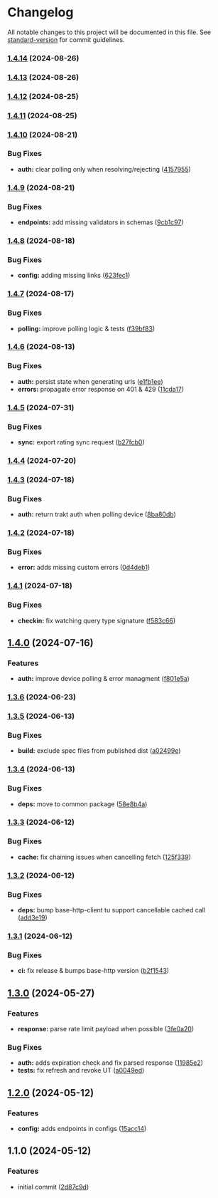 # Changelog

All notable changes to this project will be documented in this file. See [standard-version](https://github.com/conventional-changelog/standard-version) for commit guidelines.

### [1.4.14](https://github.com/dvcol/trakt-http-client/compare/v1.4.13...v1.4.14) (2024-08-26)

### [1.4.13](https://github.com/dvcol/trakt-http-client/compare/v1.4.12...v1.4.13) (2024-08-26)

### [1.4.12](https://github.com/dvcol/trakt-http-client/compare/v1.4.11...v1.4.12) (2024-08-25)

### [1.4.11](https://github.com/dvcol/trakt-http-client/compare/v1.4.10...v1.4.11) (2024-08-25)

### [1.4.10](https://github.com/dvcol/trakt-http-client/compare/v1.4.9...v1.4.10) (2024-08-21)


### Bug Fixes

* **auth:** clear polling only when resolving/rejecting ([4157955](https://github.com/dvcol/trakt-http-client/commit/4157955fe9c702d5010891224be97d4cc8f642ce))

### [1.4.9](https://github.com/dvcol/trakt-http-client/compare/v1.4.8...v1.4.9) (2024-08-21)


### Bug Fixes

* **endpoints:** add missing validators in schemas ([9cb1c97](https://github.com/dvcol/trakt-http-client/commit/9cb1c97bc8cfc1b8e3c7300bd5c57aecefa4056a))

### [1.4.8](https://github.com/dvcol/trakt-http-client/compare/v1.4.7...v1.4.8) (2024-08-18)


### Bug Fixes

* **config:** adding missing links ([623fec1](https://github.com/dvcol/trakt-http-client/commit/623fec171ee337e564cb26df33d06af0c753aa37))

### [1.4.7](https://github.com/dvcol/trakt-http-client/compare/v1.4.6...v1.4.7) (2024-08-17)


### Bug Fixes

* **polling:** improve polling logic & tests ([f39bf83](https://github.com/dvcol/trakt-http-client/commit/f39bf83d5282898a45c375f7d17babf58cf929d4))

### [1.4.6](https://github.com/dvcol/trakt-http-client/compare/v1.4.5...v1.4.6) (2024-08-13)


### Bug Fixes

* **auth:** persist state when generating urls ([e1fb1ee](https://github.com/dvcol/trakt-http-client/commit/e1fb1eea04d1fec783792d094f57c79a6a1346d1))
* **errors:** propagate error response on 401 & 429 ([11cda17](https://github.com/dvcol/trakt-http-client/commit/11cda17330493452ad8f8290adff0c5e998a0315))

### [1.4.5](https://github.com/dvcol/trakt-http-client/compare/v1.4.4...v1.4.5) (2024-07-31)


### Bug Fixes

* **sync:** export rating sync request ([b27fcb0](https://github.com/dvcol/trakt-http-client/commit/b27fcb04bff0bbf2540ceec7d8201545cfa2a81b))

### [1.4.4](https://github.com/dvcol/trakt-http-client/compare/v1.4.3...v1.4.4) (2024-07-20)

### [1.4.3](https://github.com/dvcol/trakt-http-client/compare/v1.4.2...v1.4.3) (2024-07-18)


### Bug Fixes

* **auth:** return trakt auth when polling device ([8ba80db](https://github.com/dvcol/trakt-http-client/commit/8ba80dbc9a8cd9af04369dc58f416f85081c632a))

### [1.4.2](https://github.com/dvcol/trakt-http-client/compare/v1.4.1...v1.4.2) (2024-07-18)


### Bug Fixes

* **error:** adds missing custom errors ([0d4deb1](https://github.com/dvcol/trakt-http-client/commit/0d4deb13d511729f7b1ce0ae419839f684dfd563))

### [1.4.1](https://github.com/dvcol/trakt-http-client/compare/v1.4.0...v1.4.1) (2024-07-18)


### Bug Fixes

* **checkin:** fix watching query type signature ([f583c66](https://github.com/dvcol/trakt-http-client/commit/f583c66f488ee68981aa788b30aea662b1bc0030))

## [1.4.0](https://github.com/dvcol/trakt-http-client/compare/v1.3.6...v1.4.0) (2024-07-16)


### Features

* **auth:** improve device polling & error managment ([f801e5a](https://github.com/dvcol/trakt-http-client/commit/f801e5a175546c356bddd42e5ed75eabdbdab8ff))

### [1.3.6](https://github.com/dvcol/trakt-http-client/compare/v1.3.5...v1.3.6) (2024-06-23)

### [1.3.5](https://github.com/dvcol/trakt-http-client/compare/v1.3.4...v1.3.5) (2024-06-13)


### Bug Fixes

* **build:** exclude spec files from published dist ([a02499e](https://github.com/dvcol/trakt-http-client/commit/a02499e13bf698824fe89f07b6cc221c437a3db0))

### [1.3.4](https://github.com/dvcol/trakt-http-client/compare/v1.3.3...v1.3.4) (2024-06-13)


### Bug Fixes

* **deps:** move to common package ([58e8b4a](https://github.com/dvcol/trakt-http-client/commit/58e8b4a26b96270a86f894c3a0e9cea2d28f1a5f))

### [1.3.3](https://github.com/dvcol/trakt-http-client/compare/v1.3.2...v1.3.3) (2024-06-12)


### Bug Fixes

* **cache:** fix chaining issues when cancelling fetch ([125f339](https://github.com/dvcol/trakt-http-client/commit/125f339f6e8614535c4f39cd6b88ece1ad0ccde2))

### [1.3.2](https://github.com/dvcol/trakt-http-client/compare/v1.3.1...v1.3.2) (2024-06-12)


### Bug Fixes

* **deps:** bump base-http-client tu support cancellable cached call ([add3e19](https://github.com/dvcol/trakt-http-client/commit/add3e19a590cf28782b1c5dbadd5525ff81b65f9))

### [1.3.1](https://github.com/dvcol/trakt-http-client/compare/v1.3.0...v1.3.1) (2024-06-12)


### Bug Fixes

* **ci:** fix release & bumps base-http version ([b2f1543](https://github.com/dvcol/trakt-http-client/commit/b2f1543367ef00d1781f1bdbe15cd33aa3dc3be6))

## [1.3.0](https://github.com/dvcol/trakt-http-client/compare/v1.2.0...v1.3.0) (2024-05-27)


### Features

* **response:** parse rate limit payload when possible ([3fe0a20](https://github.com/dvcol/trakt-http-client/commit/3fe0a20fcd5b8487c94ad2d07759aeb8a20ad6cc))


### Bug Fixes

* **auth:** adds expiration check and fix parsed response ([11985e2](https://github.com/dvcol/trakt-http-client/commit/11985e2060291fe0c57c785079bf1af3cc9eaef5))
* **tests:** fix refresh and revoke UT ([a0049ed](https://github.com/dvcol/trakt-http-client/commit/a0049ed1e2111b9bd60982871690fbc4b6c7cd4e))

## [1.2.0](https://github.com/dvcol/trakt-http-client/compare/v1.1.0...v1.2.0) (2024-05-12)


### Features

* **config:** adds endpoints in configs ([15acc14](https://github.com/dvcol/trakt-http-client/commit/15acc14534e989cdc41f39431e8ad13b0cdd21ff))

## 1.1.0 (2024-05-12)


### Features

* initial commit ([2d87c9d](https://github.com/dvcol/trakt-http-client/commit/2d87c9d67241d63f62fa19a902c83cce688154d4))
